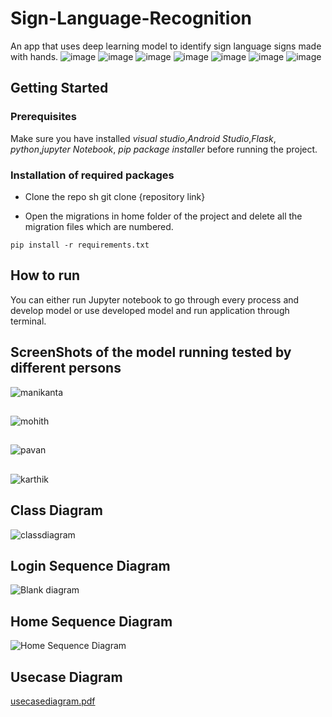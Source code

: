 # Sign-Language-Recognition
An app that uses deep learning model to identify sign language signs made with hands.
![image](https://img.shields.io/badge/Python-3776AB?style=for-the-badge&logo=python&logoColor=white)
![image](https://img.shields.io/badge/HTML5-E34F26?style=for-the-badge&logo=html5&logoColor=white)
![image](https://img.shields.io/badge/CSS3-1572B6?style=for-the-badge&logo=css3&logoColor=white)
![image](https://img.shields.io/badge/FLASK-092E00?style=for-the-badge&logo=Flask&logoColor=white)
![image](https://img.shields.io/badge/DART-E34F26?style=for-the-badge&logo=dart&logoColor=white)
![image](https://img.shields.io/badge/FLUTTER-3756AB?style=for-the-badge&logo=flutter&logoColor=white)
![image](https://img.shields.io/badge/FIREBASE-E34F26?style=for-the-badge&logo=FireBase&logoColor=white)

## Getting Started
### Prerequisites

Make sure you have installed *visual studio*,*Android Studio*,*Flask*, *python*,*jupyter Notebook*, *pip package installer*  before running the project.

### Installation of required packages

* Clone the repo sh git clone {repository link}
   
* Open the migrations in home folder of the project and delete all the migration files which are numbered.
```
pip install -r requirements.txt
```

## How to run
You can either run Jupyter notebook to go through every process and develop model or use developed model and run application through terminal.

## ScreenShots of the model running tested by different persons

![manikanta](https://user-images.githubusercontent.com/98742800/200650058-d542954a-8c54-43ca-b4a2-d01f52b11dd7.jpeg)
##
![mohith](https://user-images.githubusercontent.com/98742800/200650111-59eb9322-401b-4ecf-94b5-85f3d714b6b4.jpeg)
##
![pavan](https://user-images.githubusercontent.com/98742800/200650162-e041d984-e49b-48b1-ae7c-d8b11bf988f1.jpeg)
##
![karthik](https://user-images.githubusercontent.com/98742800/200650166-6a1705d3-985a-485c-9238-53a887fa1397.jpeg)


## Class Diagram

![classdiagram](https://user-images.githubusercontent.com/98742800/200653575-5c2284f6-5be7-4e12-b627-da815b5d86aa.jpeg)


## Login Sequence Diagram

![Blank diagram](https://user-images.githubusercontent.com/98742800/200653891-ee5c6f10-b88d-427c-b912-30999b04f52e.jpeg)

## Home Sequence Diagram

![Home Sequence Diagram](https://user-images.githubusercontent.com/98742800/200654284-6de38d31-4626-44fb-86a6-12fb72aae698.jpeg)

## Usecase Diagram
[usecasediagram.pdf](https://github.com/pavansai444/Sign-Language-Recognition/files/9964262/usecasediagram.pdf)

